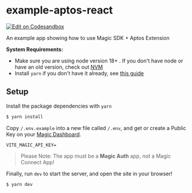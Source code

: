 # example-aptos-react

[![Edit on Codesandbox](https://codesandbox.io/static/img/play-codesandbox.svg)](https://codesandbox.io/p/github/magiclabs/example-aptos/main)

An example app showing how to use Magic SDK + Aptos Extension

**System Requirements:**

- Make sure you are using node version 18+ . If you don't have node or have an old version, check out [NVM](https://github.com/nvm-sh/nvm)
- Install `yarn` if you don't have it already, see [this guide](https://classic.yarnpkg.com/lang/en/docs/install)

## Setup

Install the package dependencies with `yarn`

```bash
$ yarn install
```

Copy `/.env.example` into a new file called `/.env`, and get or create a Public Key on your [Magic Dashboard](https://dashboard.magic.link/).

```env
VITE_MAGIC_API_KEY=
```

> Please Note: The app must be a **Magic Auth** app, _not_ a Magic Connect App!

Finally, run `dev` to start the server, and open the site in your browser!

```bash
$ yarn dev
```
